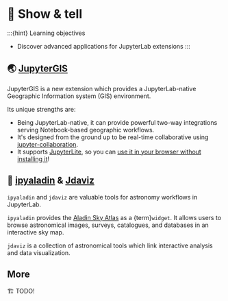 # 🪩 Show & tell

:::{hint} Learning objectives
* Discover advanced applications for JupyterLab extensions
:::


## 🌏 [JupyterGIS](https://jupytergis.readthedocs.io/)

JupyterGIS is a new extension which provides a JupyterLab-native Geographic Information
system (GIS) environment.

Its unique strengths are:

* Being JupyterLab-native, it can provide powerful two-way integrations serving
  Notebook-based geographic workflows.
* It's designed from the ground up to be real-time collaborative using
  [jupyter-collaboration](https://github.com/jupyterlab/jupyter-collaboration/).
* It supports [JupyterLite](https://jupyterlite.readthedocs.io/), so you can
  [use it in your browser without installing it](https://jupytergis.readthedocs.io/en/latest/lite/)!


## 🔭 [ipyaladin](https://cds-astro.github.io/ipyaladin/) & [Jdaviz](https://jdaviz.readthedocs.io/en/stable/)

`ipyaladin` and `jdaviz` are valuable tools for astronomy workflows in JupyterLab.

`ipyaladin` provides the [Aladin Sky Atlas](https://aladin.cds.unistra.fr/) as a
{term}`widget`.
It allows users to browse astronomical images, surveys, catalogues, and databases in an
interactive sky map.

`jdaviz` is a collection of astronomical tools which link interactive analysis and data
visualization.


## More

🏗️ TODO!
